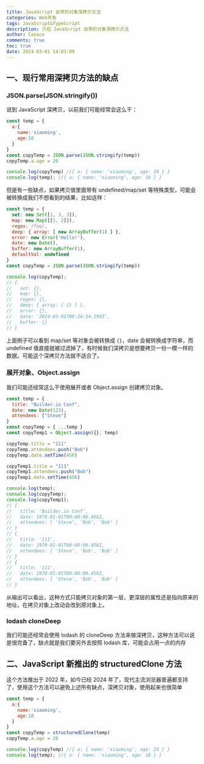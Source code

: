 ```yaml
---
title: JavaScript 自带的对象深拷贝方法
categories: Web开发
tags: JavaScript&TypeScript
description: 介绍 JavaScript 自带的对象深拷贝方法
author: Canace
comments: true
toc: true
date: 2024-03-01 14:03:09
---
```

## 一、现行常用深拷贝方法的缺点

### JSON.parse(JSON.stringify())

说到 JavaScript 深拷贝，以前我们可能经常会这么干：

```js
const temp = {
  a:{
    name:'xiaoming',
    age:18
  }
}
const copyTemp = JSON.parse(JSON.stringify(temp))
copyTemp.a.age = 20

console.log(copyTemp) //{ a: { name: 'xiaoming', age: 20 } }
console.log(temp); //{ a: { name: 'xiaoming', age: 18 } }
```

但是有一些缺点，如果拷贝值里面带有 undefined/map/set 等特殊类型，可能会被转换成我们不想看到的结果，比如这样：

```js
const temp = {
  set: new Set([1, 3, 3]),
  map: new Map([[1, 2]]),
  regex: /foo/,
  deep: { array: [ new ArrayBuffer(1) ] },
  error: new Error('Hello!'),
  date: new Date(),
  buffer: new ArrayBuffer(1),
  defaultVal: undefined
}
const copyTemp = JSON.parse(JSON.stringify(temp))

console.log(copyTemp);
// {
//   set: {},
//   map: {},
//   regex: {},
//   deep: { array: [ {} ] },
//   error: {},
//   date: '2024-03-01T06:24:34.199Z',
//   buffer: {}
// }
```

上面例子可以看到 map/set 等对象会被转换成 `{}`，date 会被转换成字符串，而 undefined 值直接就被过滤掉了，有时候我们深拷贝是想要拷贝一份一模一样的数据，可能这个深拷贝方法就不适合了。

### 展开对象、Object.assign

我们可能还经常这么干使用展开或者 Object.assign 创建拷贝对象。

```js
const temp = {
  title: "Builder.io Conf",
  date: new Date(123),
  attendees: ["Steve"]
}
const copyTemp = { ...temp }
const copyTemp1 = Object.assign({}, temp)

copyTemp.title = "111"
copyTemp.attendees.push("Bob")
copyTemp.date.setTime(456)

copyTemp1.title = "111"
copyTemp1.attendees.push("Bob")
copyTemp1.date.setTime(456)

console.log(temp);
console.log(copyTemp);
console.log(copyTemp1);
// {
//   title: 'Builder.io Conf',
//   date: 1970-01-01T00:00:00.456Z,
//   attendees: [ 'Steve', 'Bob', 'Bob' ]
// }
// {
//   title: '111',
//   date: 1970-01-01T00:00:00.456Z,
//   attendees: [ 'Steve', 'Bob', 'Bob' ]
// }
// {
//   title: '111',
//   date: 1970-01-01T00:00:00.456Z,
//   attendees: [ 'Steve', 'Bob', 'Bob' ]
// }
```

从输出可以看出，这种方式只能拷贝对象的第一层，更深层的属性还是指向原来的地址，在拷贝对象上改动会改到原对象上。

### lodash cloneDeep

我们可能还经常会使用 lodash 的 cloneDeep 方法来做深拷贝，这种方法可以说是很完备了，缺点就是我们要另外去按照 lodash 库，可能会占用一点的内存

## 二、JavaScript 新推出的 structuredClone 方法

这个方法推出于 2022 年，如今已经 2024 年了，现代主流浏览器普遍都支持了，使用这个方法可以避免上述所有缺点，深拷贝对象，使用起来也很简单

```js
const temp = {
  a:{
    name:'xiaoming',
    age:18
  }
}
const copyTemp = structuredClone(temp)
copyTemp.a.age = 20

console.log(copyTemp) //{ a: { name: 'xiaoming', age: 20 } }
console.log(temp); //{ a: { name: 'xiaoming', age: 18 } }
```